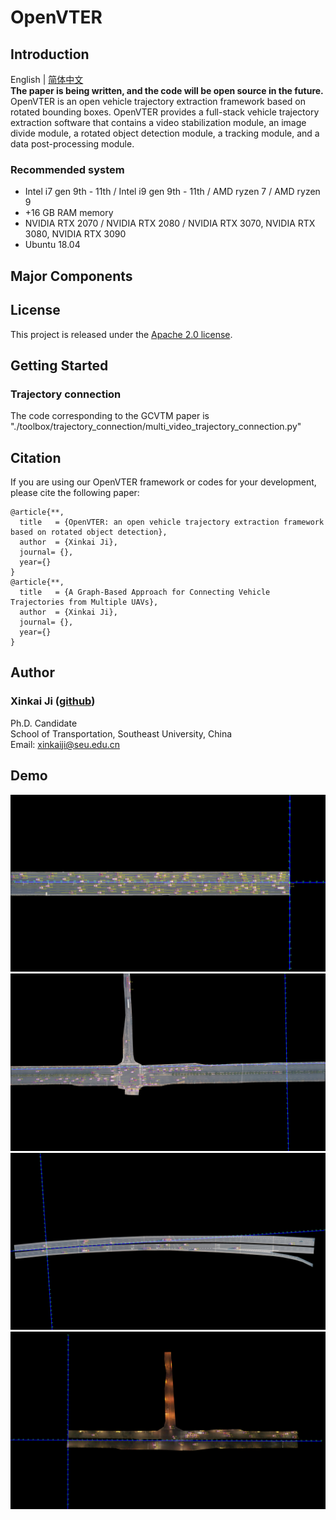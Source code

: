 OpenVTER
===============
## Introduction

English | [简体中文](README_zh-CN.md)  
**The paper is being written, and the code will be open source in the future.**  
OpenVTER is an open vehicle trajectory extraction framework based on rotated bounding boxes.
OpenVTER provides a full-stack vehicle trajectory extraction software that contains a video stabilization module, 
an image divide module, a rotated object detection module, a tracking module, and a data post-processing module. 
### Recommended system

* Intel i7 gen 9th - 11th / Intel i9 gen 9th - 11th / AMD ryzen 7 / AMD ryzen 9
* +16 GB RAM memory 
* NVIDIA RTX 2070 / NVIDIA RTX 2080 / NVIDIA RTX 3070, NVIDIA RTX 3080, NVIDIA RTX 3090
* Ubuntu 18.04

## Major Components



## License


This project is released under the [Apache 2.0 license](LICENSE).

## Getting Started
### Trajectory connection

The code corresponding to the GCVTM paper is "./toolbox/trajectory_connection/multi_video_trajectory_connection.py"

## Citation

 If you are using our OpenVTER framework or codes for your development, please cite the following paper:

```
@article{**,
  title   = {OpenVTER: an open vehicle trajectory extraction framework based on rotated object detection},
  author  = {Xinkai Ji},
  journal= {},
  year={}
}
@article{**,
  title   = {A Graph-Based Approach for Connecting Vehicle Trajectories from Multiple UAVs},
  author  = {Xinkai Ji},
  journal= {},
  year={}
}
```

## Author
### Xinkai Ji ([github](https://github.com/xinkaiji))
Ph.D. Candidate  
School of Transportation, Southeast University, China  
Email: xinkaiji@seu.edu.cn

## Demo
 ![track](docs/md_files/images/tracking_result1.jpg)![track](docs/md_files/images/tracking_result2.jpg)
 ![track](docs/md_files/images/tracking_result3.jpg)![track](docs/md_files/images/tracking_result4.jpg)